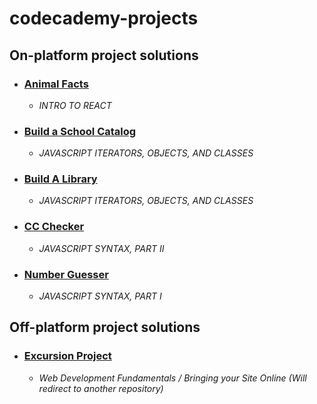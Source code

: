# codecademy-projects
## On-platform project solutions

* ### [Animal Facts](https://github.com/zeenyo/codecademy-projects/tree/main/animal-facts)
  + _INTRO TO REACT_

* ### [Build a School Catalog](https://github.com/zeenyo/codecademy-projects/blob/main/school-catalog.js)
  + _JAVASCRIPT ITERATORS, OBJECTS, AND CLASSES_

* ### [Build A Library](https://github.com/zeenyo/codecademy-projects/blob/main/build-a-library.js)
  + _JAVASCRIPT ITERATORS, OBJECTS, AND CLASSES_

* ### [CC Checker](https://github.com/zeenyo/codecademy-projects/blob/main/ccChecker.js)
  + _JAVASCRIPT SYNTAX, PART II_

* ### [Number Guesser](https://github.com/zeenyo/codecademy-projects/blob/main/number-guesser.js)
  + _JAVASCRIPT SYNTAX, PART I_

## Off-platform project solutions
* ### [Excursion Project](https://github.com/zeenyo/excursion)
  + _Web Development Fundamentals / Bringing your Site Online_
_(Will redirect to another repository)_

